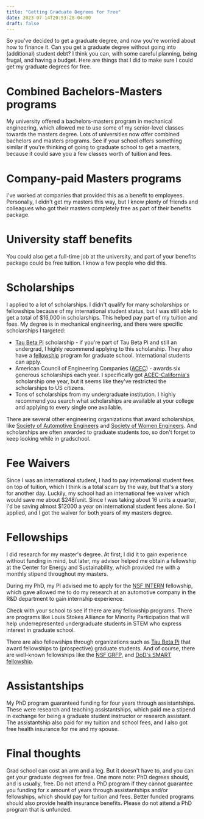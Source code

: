 ```yaml
---
title: "Getting Graduate Degrees for Free"
date: 2023-07-14T20:53:28-04:00
draft: false
---
```


So you've decided to get a graduate degree, and now you're worried about how to finance it. Can you get a graduate degree without going into (additional) student debt? I think you can, with some careful planning, being frugal, and having a budget. Here are things that I did to make sure I could get my graduate degrees for free.

# Combined Bachelors-Masters programs

My university offered a bachelors-masters program in mechanical engineering, which allowed me to use some of my senior-level classes towards the masters degree. Lots of universities now offer combined bachelors and masters programs. See if your school offers something similar if you're thinking of going to graduate school to get a masters, because it could save you a few classes worth of tuition and fees.

# Company-paid Masters programs

I've worked at companies that provided this as a benefit to employees. Personally, I didn't get my masters this way, but I know plenty of friends and colleagues who got their masters completely free as part of their benefits package.

# University staff benefits

You could also get a full-time job at the university, and part of your benefits package could be free tuition. I know a few people who did this.

# Scholarships
I applied to a lot of scholarships. I didn't qualify for many scholarships or fellowships because of my international student status, but I was still able to get a total of $16,000 in scholarships. This helped pay part of my tuition and fees. My degree is in mechanical engineering, and there were specific scholarships I targeted:

* [Tau Beta Pi](https://www.tbp.org/memb/scholarshipsFAQ.cfm) scholarship - if you're part of Tau Beta Pi and still an undergrad, I highly recommend applying to this scholarship. They also have a [fellowship](https://www.tbp.org/fellowships.cfm) program for graduate school. International students can apply.
* American Council of Engineering Companies ([ACEC](https://www.acec.org/awards-programs/acec-scholarships-program/)) - awards six generous scholarships each year. I specifically got [ACEC-California's](https://www.acec-ca.org/page/ScholarshipApplication) scholarship one year, but it seems like they've restricted the scholarships to US citizens.
* Tons of scholarships from my undergraduate institution. I highly recommend you search what scholarships are available at your college and applying to every single one available.

There are several other engineering organizations that award scholarships, like [Society of Automotive Engineers](https://www.sae.org/participate/scholarships) and [Society of Women Engineers](https://swe.org/scholarships/). And scholarships are often awarded to graduate students too, so don't forget to keep looking while in gradschool.

# Fee Waivers

Since I was an international student, I had to pay international student fees on top of tuition, which I think is a total scam by the way, but that's a story for another day. Luckily, my school had an international fee waiver which would save me about $248/unit. Since I was taking about 16 units a quarter, I'd be saving almost $12000 a year on international student fees alone. So I applied, and I got the waiver for both years of my masters degree.

# Fellowships

I did research for my master's degree. At first, I did it to gain experience without funding in mind, but later, my advisor helped me obtain a fellowship at the Center for Energy and Sustainability, which provided me with a monthly stipend throughout my masters.

During my PhD, my PI advised me to apply for the [NSF INTERN](https://www.nsf.gov/pubs/2021/nsf21013/nsf21013.jsp) fellowship, which gave allowed me to do my research at an automotive company in the R&D department to gain internship experience.

Check with your school to see if there are any fellowship programs. There are programs like Louis Stokes Alliance for Minority Participation that will help underrepresented undergraduate students in STEM who express interest in graduate school.

There are also fellowships through organizations such as [Tau Beta Pi](https://www.tbp.org/fellowships.cfm) that award fellowships to (prospective) graduate students. And of course, there are well-known fellowships like the [NSF GRFP](https://www.nsfgrfp.org/), and [DoD's SMART fellowship](https://www.smartscholarship.org/smart).

# Assistantships

My PhD program guaranteed funding for four years through assistantships. These were research and teaching assistantships, which paid me a stipend in exchange for being a graduate student instructor or research assistant. The assistantship also paid for my tuition and school fees, and I also got free health insurance for me and my spouse.

# Final thoughts

Grad school can cost an arm and a leg. But it doesn't have to, and you can get your graduate degrees for free. One more note: PhD degrees should, and is usually, free. Do not attend a PhD program if they cannot guarantee you funding for x amount of years through assistantships and/or fellowships, which should pay for tuition and fees. Better funded programs should also provide health insurance benefits. Please do not attend a PhD program that is unfunded.


